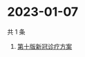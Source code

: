 # 2023-01-07

共 1 条

<!-- BEGIN -->
<!-- 最后更新时间 Sat Jan 07 2023 03:06:24 GMT+0800 (China Standard Time) -->

1. [第十版新冠诊疗方案](https://www.zhihu.com/search?q=第十版新冠诊疗方案)

<!-- END -->
